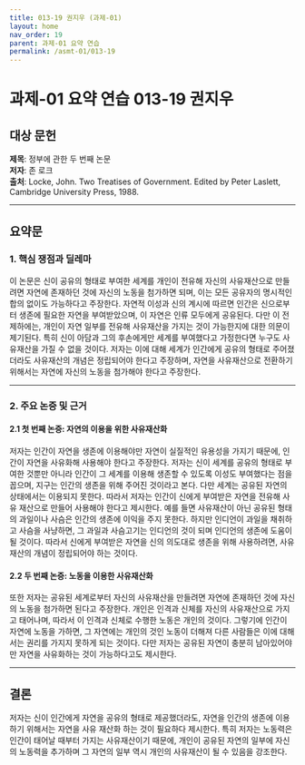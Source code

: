 ```yaml
---
title: 013-19 권지우 (과제-01)
layout: home
nav_order: 19
parent: 과제-01 요약 연습
permalink: /asmt-01/013-19
---
```


# 과제-01 요약 연습 013-19 권지우 

## 대상 문헌  
**제목**: 정부에 관한 두 번째 논문  
**저자**: 존 로크  
**출처**: Locke, John. Two Treatises of Government. Edited by Peter Laslett, Cambridge University Press, 1988.  

---

## 요약문  

### 1. 핵심 쟁점과 딜레마  
이 논문은 신이 공유의 형태로 부여한 세계를 개인이 전유해 자신의 사유재산으로 만들려면 자연에 존재하던 것에 자신의 노동을 첨가하면 되며, 이는 모든 공유자의 명시적인 합의 없이도 가능하다고 주장한다. 
자연적 이성과 신의 계시에 따르면 인간은 신으로부터 생존에 필요한 자연을 부여받았으며, 이 자연은 인류 모두에게 공유된다. 다만 이 전제하에는, 개인이 자연 일부를 전유해 사유재산을 가지는 것이 가능한지에 대한 의문이 제기된다. 특히 신이 아담과 그의 후손에게만 세계를 부여했다고 가정한다면 누구도 사유재산을 가질 수 없을 것이다. 저자는 이에 대해 세계가 인간에게 공유의 형태로 주어졌더라도 사유재산의 개념은 정립되어야 한다고 주장하며, 자연을 사유재산으로 전환하기 위해서는 자연에 자신의 노동을 첨가해야 한다고 주장한다.  

---

### 2. 주요 논증 및 근거  

#### 2.1 첫 번째 논증: 자연의 이용을 위한 사유재산화  
저자는 인간이 자연을 생존에 이용해야만 자연이 실질적인 유용성을 가지기 때문에, 인간이 자연을 사유화해 사용해야 한다고 주장한다. 저자는 신이 세계를 공유의 형태로 부여한 것뿐만 아니라 인간이 그 세계를 이용해 생존할 수 있도록 이성도 부여했다는 점을 꼽으며, 지구는 인간의 생존을 위해 주어진 것이라고 본다. 다만 세계는 공유된 자연의 상태에서는 이용되지 못한다. 따라서 저자는 인간이 신에게 부여받은 자연을 전유해 사유 재산으로 만들어 사용해야 한다고 제시한다. 예를 들면 사유재산이 아닌 공유된 형태의 과일이나 사슴은 인간의 생존에 이익을 주지 못한다. 하지만 인디언이 과일을 채취하고 사슴을 사냥하면, 그 과일과 사슴고기는 인디언의 것이 되며 인디언의 생존에 도움이 될 것이다. 따라서 신에게 부여받은 자연을 신의 의도대로 생존을 위해 사용하려면, 사유재산의 개념이 정립되어야 하는 것이다.  

#### 2.2 두 번째 논증: 노동을 이용한 사유재산화  
또한 저자는 공유된 세계로부터 자신의 사유재산을 만들려면 자연에 존재하던 것에 자신의 노동을 첨가하면 된다고 주장한다. 개인은 인격과 신체를 자신의 사유재산으로 가지고 태어나며, 따라서 이 인격과 신체로 수행한 노동은 개인의 것이다. 그렇기에 인간이 자연에 노동을 가하면, 그 자연에는 개인의 것인 노동이 더해져 다른 사람들은 이에 대해서는 권리를 가지지 못하게 되는 것이다. 다만 저자는 공유된 자연이 충분히 남아있어야만 자연을 사유화하는 것이 가능하다고도 제시한다.  

---

## 결론  
저자는 신이 인간에게 자연을 공유의 형태로 제공했더라도, 자연을 인간의 생존에 이용하기 위해서는 자연을 사유 재산화 하는 것이 필요하다 제시한다. 특히 저자는 노동력은 인간이 태어날 때부터 가지는 사유재산이기 때문에, 개인이 공유된 자연의 일부에 자신의 노동력을 추가하며 그 자연의 일부 역시 개인의 사유재산이 될 수 있음을 강조한다.  
